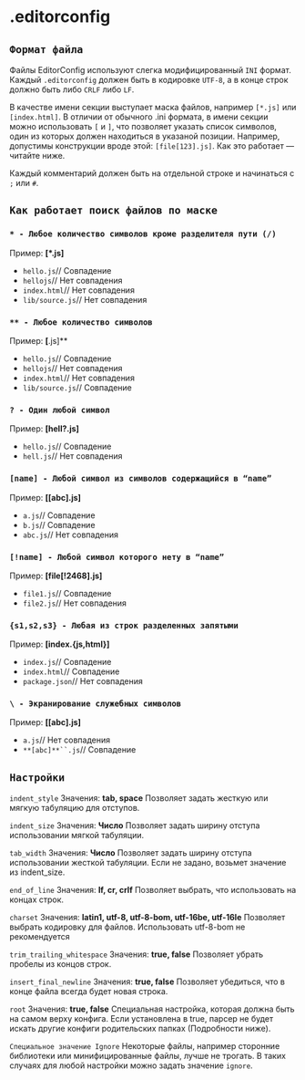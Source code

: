 # .editorconfig

## `Формат файла`

Файлы EditorConfig используют слегка модифицированный `INI` формат.
Каждый `.editorconfig` должен быть в кодировке `UTF-8`, а в конце строк должно быть либо `CRLF` либо `LF`.

В качестве имени секции выступает маска файлов, например `[*.js]` или `[index.html]`.
В отличии от обычного .ini формата, в имени секции можно использовать `[` и `]`,
что позволяет указать список символов, один из которых должен находиться в указаной позиции.
Например, допустимы конструкции вроде этой: `[file[123].js]`. Как это работает — читайте ниже.

Каждый комментарий должен быть на отдельной строке и начинаться с `;` или `#`.

## `Как работает поиск файлов по маске`

### `* - Любое количество символов кроме разделителя пути (/)`

Пример: **[*.js]**

* `hello.js`// Совпадение
* `hellojs`// Нет совпадения
* `index.html`// Нет совпадения
* `lib/source.js`// Нет совпадения

### `** - Любое количество символов`

Пример: **\[**.js]\*\*

* `hello.js`// Совпадение
* `hellojs`// Нет совпадения
* `index.html`// Нет совпадения
* `lib/source.js`// Совпадение

### `? - Один любой символ`

Пример: **[hell?.js]**

* `hello.js`// Совпадение
* `hell.js`// Нет совпадения

### `[name] - Любой символ из символов содержащийся в “name”`

Пример: **\[[abc].js]**

* `a.js`// Совпадение
* `b.js`// Совпадение
* `abc.js`// Нет совпадения

### `[!name] - Любой символ которого нету в “name”`

Пример: **\[file[!2468].js]**

* `file1.js`// Совпадение
* `file2.js`// Нет совпадения

### `{s1,s2,s3} - Любая из строк разделенных запятыми`

Пример: **[index.{js,html}]**

* `index.js`// Совпадение
* `index.html`// Совпадение
* `package.json`// Нет совпадения

### `\ - Экранирование служебных символов`

Пример: **[\[abc\].js]**

* `a.js`// Нет совпадения
* ```**[abc]**``.js```// Совпадение

## `Настройки`

`indent_style` Значения: **tab, space**
Позволяет задать жесткую или мягкую табуляцию для отступов.

`indent_size` Значения: **Число**
Позволяет задать ширину отступа использовании мягкой табуляции.

`tab_width` Значения: **Число**
Позволяет задать ширину отступа использовании жесткой табуляции. Если не задано, возьмет значение из indent_size.

`end_of_line` Значения: **lf, cr, crlf**
Позволяет выбрать, что использовать на концах строк.

`charset` Значения: **latin1, utf-8, utf-8-bom, utf-16be, utf-16le**
Позволяет выбрать кодировку для файлов.
Использовать utf-8-bom не рекомендуется

`trim_trailing_whitespace` Значения: **true, false**
Позволяет убрать пробелы из концов строк.

`insert_final_newline` Значения: **true, false**
Позволяет убедиться, что в конце файла всегда будет новая строка.

`root` Значения: **true, false**
Специальная настройка, которая должна быть на самом верху конфига.
Если установлена в true, парсер не будет искать другие конфиги родительских папках (Подробности ниже).

`Специальное значение Ignore` Некоторые файлы, например сторонние библиотеки или минифицированные файлы, лучше не трогать.
В таких случаях для любой настройки можно задать значение `ignore`.

